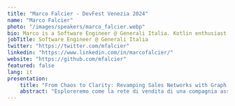 ```yaml
---
title: "Marco Falcier - DevFest Venezia 2024"
name: "Marco Falcier"
photo: "/images/speakers/marco_falcier.webp"
bio: Marco is a Software Engineer @ Generali Italia. Kotlin enthusiast, graph databases villain and synthesizers lover, currently working with the cloud, but unfortunately not into it.
jobTitle: Software Engineer @ Generali Italia
twitter: "https://twitter.com/mfalcier"
linkedin: "https://www.linkedin.com/in/marcofalcier/"
website: "https://github.com/mfalcier"
featured: false
lang: it
presentation:
    title: "From Chaos to Clarity: Revamping Sales Networks with Graph Power"
    abstract: "Esploreremo come la rete di vendita di una compagnia assicurativa è stata rivoluzionata utilizzando la potenza dei database a grafo. Attraverso l'uso di AWS Neptune, una soluzione fully managed per i grafi, insieme a un'architettura moderna basata su microservizi e AWS Lambda, è stato possibile trasformare l'infrastruttura IT esistente, migliorando drasticamente l'efficienza e la scalabilità del sistema, dimostrando come tecnologie innovative possano portare chiarezza e ordine in ambienti complessi e legacy."
---
```


